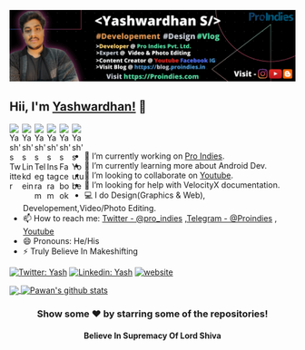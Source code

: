 ![Design and Development](https://raw.githubusercontent.com/ProIndies/proindies/main/yashwardhan-s-about.png)
## Hii, I'm [Yashwardhan!](https://proindies.com) 👋
<a href="https://twitter.com/pro_indies">
  <img align="left" alt="Yash's Twitter" width="22px" src="https://cdn.jsdelivr.net/npm/simple-icons@v3/icons/twitter.svg" />
</a>
<a href="https://www.linkedin.com/in/proinsights/">
  <img align="left" alt="Yash's Linkdein" width="22px" src="https://cdn.jsdelivr.net/npm/simple-icons@v3/icons/linkedin.svg" />
</a>
<a href="https://t.me/proindies">
  <img align="left" alt="Yash's Telegram" width="22px" src="https://cdn.jsdelivr.net/npm/simple-icons@v3/icons/telegram.svg" />
</a>
<a href="https://instagram.com/proindies.yt/">
  <img align="left" alt="Yash's Instagram" width="22px" src="https://cdn.jsdelivr.net/npm/simple-icons@v3/icons/instagram.svg" />
</a>
<a href="https://www.facebook.com/ProIndies">
  <img align="left" alt="Yash's Facebook" width="22px" src="https://cdn.jsdelivr.net/npm/simple-icons@v3/icons/facebook.svg" />
</a>
<a href="https://www.youtube.com/c/ProInsights/">
  <img align="left" alt="Yash's Youtube" width="22px" src="https://cdn.jsdelivr.net/npm/simple-icons@v3/icons/youtube.svg" />
</a>

<br/>
<br/>


- 🔭 I’m currently working on [Pro Indies](https://proindies.com/).
- 🌱 I’m currently learning more about Android Dev.
- 👯 I’m looking to collaborate on [Youtube](https://www.youtube.com/c/proinsights/videos).
- 🤔 I’m looking for help with VelocityX documentation.
- 💻 I do Design(Graphics & Web), Developement,Video/Photo Editing.
- 📫 How to reach me: [Twitter - @pro_indies](https://twitter.com/pro_indies) ,[Telegram - @Proindies](https://t.me/proindies) , [Youtube](https://www.youtube.com/c/ProInsights)
- 😄 Pronouns: He/His
- ⚡ Truly Believe In Makeshifting


[![Twitter: Yash](https://img.shields.io/twitter/follow/pro_indies?style=social)](https://twitter.com/pro_indies)
[![Linkedin: Yash](https://img.shields.io/badge/-ProIndies-blue?style=flat-square&logo=Linkedin&logoColor=white&link=https://www.linkedin.com/in/proinsights/)](https://www.linkedin.com/in/proinsights/)
[![website](https://img.shields.io/badge/PortfolioWebsite-Proindies.com-2648ff?style=flat-square&logo=google-chrome)](https://proindies.com/)




<a href="https://github.com/proindies">
  <img align="center" src="https://github-readme-stats.vercel.app/api/top-langs/?username=proindies&theme=light&hide_langs_below=1" />
</a>
<a href="https://github.com/proindies">
 <img align="center" src="https://github-readme-stats.vercel.app/api?username=proindies&show_icons=true&theme=light&line_height=27" alt="Pawan's github stats"/>
</a>
<div align="center">

### Show some ❤️ by starring some of the repositories!
#### Believe In Supremacy Of Lord Shiva
</div>

